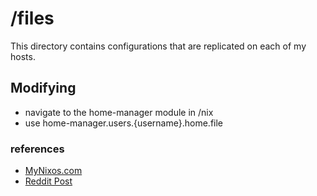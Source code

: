 # /files

This directory contains configurations that are replicated on each of my hosts.

## Modifying

- navigate to the home-manager module in /nix
- use home-manager.users.{username}.home.file 

### references

- [MyNixos.com](https://mynixos.com/home-manager/options/home.file.%3Cname%3E)
- [Reddit Post](https://www.reddit.com/r/NixOS/comments/vh2kf7/comment/id58mw3/?utm_source=share&utm_medium=web3x&utm_name=web3xcss&utm_term=1&utm_content=share_button)
